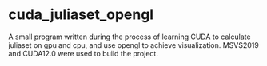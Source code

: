 # cuda_juliaset_opengl

A small program written during the process of learning CUDA to calculate juliaset on gpu and cpu, and use opengl to achieve visualization. MSVS2019 and CUDA12.0 were used to build the project.

